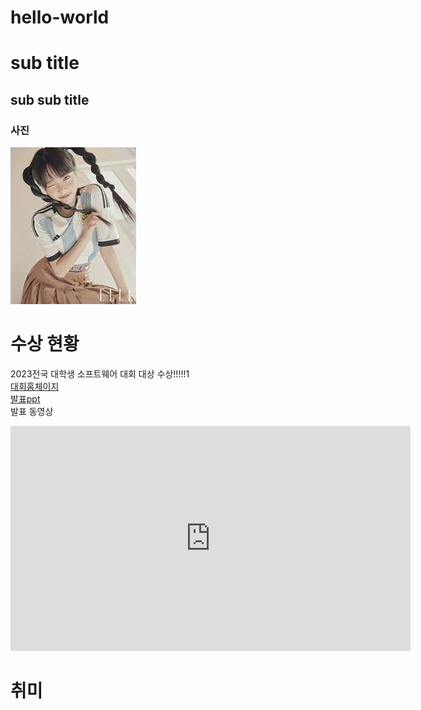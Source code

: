 # hello-world
# sub title
## sub sub title
### 사진
<img src="사진.jpg"><br>

# 수상 현황
2023전국 대학생 소프트웨어 대회 대상 수상!!!!!1<br>
[대회홈체이지](https://www.naver.com)<br>
[발표ppt](/presentation.pptx)<br>
발표 동영상<br>
<iframe width="640" height="360" src="https://www.youtube.com/embed/pyf8cbqyfPs" title="LE SSERAFIM (르세라핌) &#39;ANTIFRAGILE&#39; OFFICIAL M/V" frameborder="0" allow="accelerometer; autoplay; clipboard-write; encrypted-media; gyroscope; picture-in-picture; web-share" allowfullscreen></iframe>

# 취미
